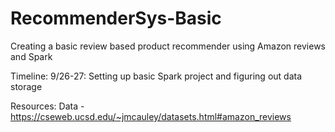 # RecommenderSys-Basic
Creating a basic review based product recommender using Amazon reviews and Spark

Timeline:
9/26-27: Setting up basic Spark project and figuring out data storage

Resources: 
Data - https://cseweb.ucsd.edu/~jmcauley/datasets.html#amazon_reviews
